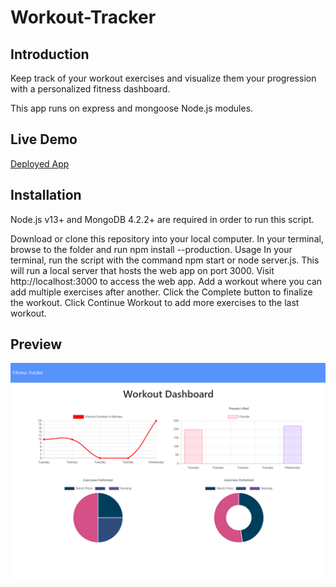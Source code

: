 # Workout-Tracker


## Introduction

Keep track of your workout exercises and visualize them your progression with a personalized fitness dashboard.

This app runs on express and mongoose Node.js modules.

## Live Demo
[Deployed App](https://mighty-falls-82848.herokuapp.com/)

## Installation
Node.js v13+ and MongoDB 4.2.2+ are required in order to run this script.

Download or clone this repository into your local computer.
In your terminal, browse to the folder and run npm install --production.
Usage
In your terminal, run the script with the command npm start or node server.js. This will run a local server that hosts the web app on port 3000.
Visit http://localhost:3000 to access the web app.
Add a workout where you can add multiple exercises after another.
Click the Complete button to finalize the workout.
Click Continue Workout to add more exercises to the last workout.

## Preview
![Screenshot](/screenshots/f-tscreen.png)